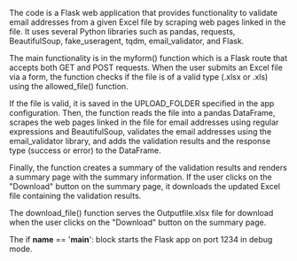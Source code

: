 The code is a Flask web application that provides functionality to validate email addresses from a given Excel file by scraping web pages linked in the file. It uses several Python libraries such as pandas, requests, BeautifulSoup, fake_useragent, tqdm, email_validator, and Flask.

The main functionality is in the myform() function which is a Flask route that accepts both GET and POST requests. When the user submits an Excel file via a form, the function checks if the file is of a valid type (.xlsx or .xls) using the allowed_file() function.

If the file is valid, it is saved in the UPLOAD_FOLDER specified in the app configuration. Then, the function reads the file into a pandas DataFrame, scrapes the web pages linked in the file for email addresses using regular expressions and BeautifulSoup, validates the email addresses using the email_validator library, and adds the validation results and the response type (success or error) to the DataFrame.

Finally, the function creates a summary of the validation results and renders a summary page with the summary information. If the user clicks on the "Download" button on the summary page, it downloads the updated Excel file containing the validation results.

The download_file() function serves the Outputfile.xlsx file for download when the user clicks on the "Download" button on the summary page.

The if __name__ == '__main__': block starts the Flask app on port 1234 in debug mode.
